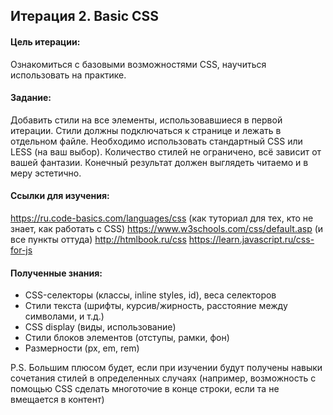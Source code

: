 ## Итерация 2. Basic CSS

#### Цель итерации:
Ознакомиться с базовыми возможностями CSS, научиться использовать на практике.

#### Задание:
Добавить стили на все элементы, использовавшиеся в первой итерации.
Стили должны подключаться к странице и лежать в отдельном файле.
Необходимо использовать стандартный CSS или LESS (на ваш выбор).
Количество стилей не ограничено, всё зависит от вашей фантазии.
Конечный результат должен выглядеть читаемо и в меру эстетично.

#### Ссылки для изучения:
https://ru.code-basics.com/languages/css (как туториал для тех, кто не знает, как работать с CSS)
https://www.w3schools.com/css/default.asp (и все пункты оттуда)
http://htmlbook.ru/css
https://learn.javascript.ru/css-for-js

#### Полученные знания:
- CSS-селекторы (классы, inline styles, id), веса селекторов
- Стили текста (шрифты, курсив/жирность, расстояние между символами, и т.д.)
- CSS display (виды, использование)
- Стили блоков элементов (отступы, рамки, фон)
- Размерности (px, em, rem)

P.S. Большим плюсом будет, если при изучении будут получены навыки сочетания стилей в определенных случаях (например, возможность с помощью CSS сделать многоточие в конце строки, если та не вмещается в контент)